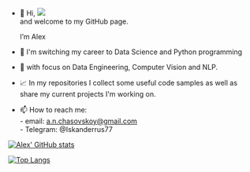 - 👋 Hi, ![](https://komarev.com/ghpvc/?username=Iskanderrus&style=flat-square&label=PROFILE+VIEWS&color=red)  
  and welcome to my GitHub page. 
  
  I’m Alex 
- 👀 I'm switching my career to Data Science and Python programming 
- 💞️ with focus on Data Engineering, Computer Vision and NLP.
- :chart_with_upwards_trend: In my repositories I collect some useful code samples as well as share my current projects I'm working on. 
- 📫 How to reach me:  
                    - email: a.n.chasovskoy@gmail.com  
                    - Telegram: @Iskanderrus77



[![Alex' GitHub stats](https://github-readme-stats.vercel.app/api?username=Iskanderrus&count_private=true&show_icons=true&theme=dracula)](https://github.com/anuraghazra/github-readme-stats)


[![Top Langs](https://github-readme-stats.vercel.app/api/top-langs/?username=Iskanderrus&layout=compact&theme=dracula)](https://github.com/anuraghazra/github-readme-stats)

<!---
Iskanderrus/Iskanderrus is a ✨ special ✨ repository because its `README.md` (this file) appears on your GitHub profile.
You can click the Preview link to take a look at your changes.
--->
